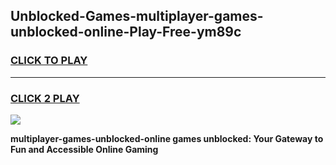 
## Unblocked-Games-multiplayer-games-unblocked-online-Play-Free-ym89c
<h3>
<a href="https://premium76.site?title=multiplayer-games-unblocked-online&ref=12A">CLICK TO PLAY</a></h3>
<hr>

<h3>
<a href="https://premium76.site?title=multiplayer-games-unblocked-online&ref=12A">CLICK 2 PLAY</a>
  
</h3>

<a href="https://premium76.site?title=multiplayer-games-unblocked-online&ref=12A"><img src="https://clearcache.store/games.png"></a>


**multiplayer-games-unblocked-online games unblocked: Your Gateway to Fun and Accessible Online Gaming**
